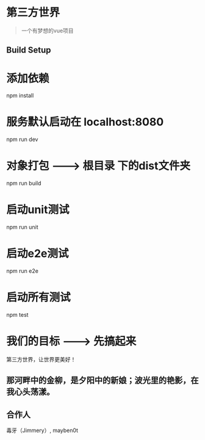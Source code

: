 # 第三方世界

> 一个有梦想的vue项目

## Build Setup

# 添加依赖
npm install

# 服务默认启动在 localhost:8080
npm run dev

# 对象打包 ---> 根目录 下的dist文件夹
npm run build

# 启动unit测试
npm run unit

# 启动e2e测试
npm run e2e

# 启动所有测试
npm test

# 我们的目标 ---> 先搞起来
第三方世界，让世界更美好！

## 那河畔中的金柳，是夕阳中的新娘；波光里的艳影，在我心头荡漾。

## 合作人
毒牙（Jimmery）, mayben0t


